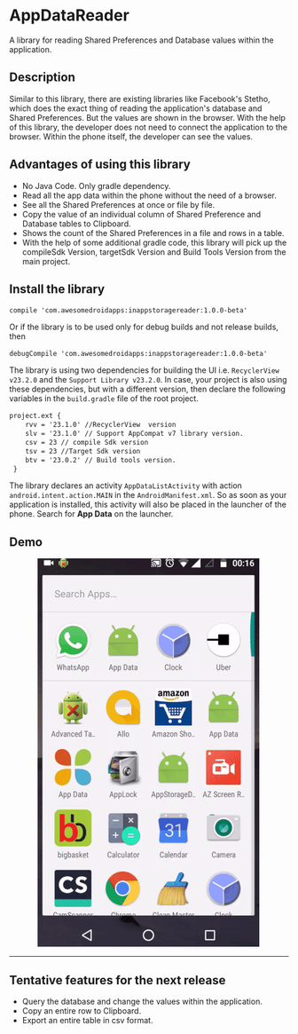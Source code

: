 # AppDataReader

A library for reading Shared Preferences and Database values within the application. 


## Description

Similar to this library, there are existing libraries like Facebook's Stetho, which does the exact thing of reading the application's database and Shared Preferences. But the values are shown in the browser. With the help of this library, the  developer does not need to connect the application to the browser. Within the phone itself, the developer can see the values. 

## Advantages of using this library
* No Java Code. Only gradle dependency.
* Read all the app data within the phone without the need of a browser.
* See all the Shared Preferences at once or file by file.
* Copy the value of an individual column of Shared Preference and Database tables to Clipboard.
* Shows the count of the Shared Preferences in a file and  rows in a table.
* With the help of some additional gradle code, this library will pick up the compileSdk Version, targetSdk Version and  Build Tools Version from the main project.

## Install the library
```
compile 'com.awesomedroidapps:inappstoragereader:1.0.0-beta'
```
Or if the library is to be used only for debug builds and not release builds, then 
```
debugCompile 'com.awesomedroidapps:inappstoragereader:1.0.0-beta'
```

The library is using two dependencies for building the UI i.e. `RecyclerView v23.2.0` and the `Support Library v23.2.0`. In case, your project is also using these dependencies, but with a different version, then declare the following variables in the `build.gradle` file of the root project.

```
project.ext {
    rvv = '23.1.0' //RecyclerView  version
    slv = '23.1.0' // Support AppCompat v7 library version.
    csv = 23 // compile Sdk version
    tsv = 23 //Target Sdk version
    btv = '23.0.2' // Build tools version.
 }
```


The library declares an activity `AppDataListActivity` with action `android.intent.action.MAIN` in the `AndroidManifest.xml`. So as soon as your application is installed, this activity will also be placed in the launcher of the phone. Search for **App Data** on the launcher.  

## Demo 

&nbsp; &nbsp; &nbsp; &nbsp;&nbsp; &nbsp; &nbsp; ![](appstoragereader.gif)

***

## Tentative features for the next release

* Query the database and change the values within the application.
* Copy an entire row to Clipboard.
* Export an entire table in csv format.


